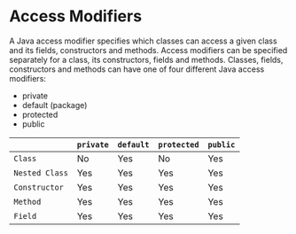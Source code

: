 
# Access Modifiers

A Java access modifier specifies which classes can access a given class and its fields, constructors and methods. Access modifiers can be specified separately for a class, its constructors, fields and methods.  Classes, fields, constructors and methods can have one of four different Java access modifiers:

- private
- default (package)
- protected
- public

| 	| ```private``` | ```default``` | ```protected``` | ```public``` |
|---|---------|---------|-----------|--------|
| ```Class``` | No | Yes | No | Yes |
| ```Nested Class``` | Yes	| Yes | Yes | Yes |
| ```Constructor``` |	Yes | Yes | Yes | Yes |
| ```Method``` | Yes | Yes | Yes | Yes |
| ```Field``` | Yes | Yes | Yes | Yes |
